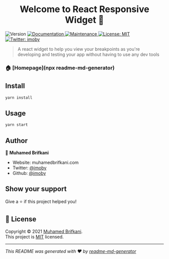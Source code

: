 <h1 align="center">Welcome to React Responsive Widget 👋</h1>
<p>
  <img alt="Version" src="https://img.shields.io/badge/version-0.1.0-blue.svg?cacheSeconds=2592000" />
  <a href="https://github.com/imoby/react-responsive-widget#readme" target="_blank">
    <img alt="Documentation" src="https://img.shields.io/badge/documentation-yes-brightgreen.svg" />
  </a>
  <a href="https://github.com/imoby/react-responsive-widget/graphs/commit-activity" target="_blank">
    <img alt="Maintenance" src="https://img.shields.io/badge/Maintained%3F-yes-green.svg" />
  </a>
  <a href="https://github.com/imoby/react-responsive-widget/blob/master/LICENSE" target="_blank">
    <img alt="License: MIT" src="https://img.shields.io/github/license/imoby/React Responsive Widget" />
  </a>
  <a href="https://twitter.com/imoby" target="_blank">
    <img alt="Twitter: imoby" src="https://img.shields.io/twitter/follow/imoby.svg?style=social" />
  </a>
</p>

> A react widget to help you view your breakpoints as you're developing and testing your app without having to use any dev tools

### 🏠 [Homepage](npx readme-md-generator)

## Install

```sh
yarn install
```

## Usage

```sh
yarn start
```

## Author

👤 **Muhamed Brifkani**

- Website: muhamedbrifkani.com
- Twitter: [@imoby](https://twitter.com/imoby)
- Github: [@imoby](https://github.com/imoby)

## Show your support

Give a ⭐️ if this project helped you!

## 📝 License

Copyright © 2021 [Muhamed Brifkani](https://github.com/imoby).<br />
This project is [MIT](https://github.com/imoby/react-responsive-widget/blob/master/LICENSE) licensed.

---

_This README was generated with ❤️ by [readme-md-generator](https://github.com/kefranabg/readme-md-generator)_
